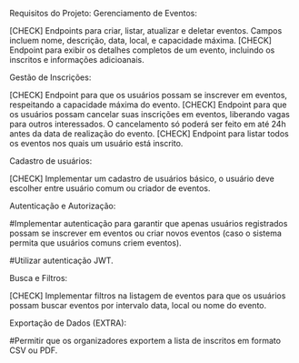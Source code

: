 Requisitos do Projeto:
Gerenciamento de Eventos:

[CHECK] Endpoints para criar, listar, atualizar e deletar eventos. Campos incluem nome, descrição, data, local, e capacidade máxima.
[CHECK] Endpoint para exibir os detalhes completos de um evento, incluindo os inscritos e informações adicioanais.

Gestão de Inscrições:

[CHECK] Endpoint para que os usuários possam se inscrever em eventos, respeitando a capacidade máxima do evento.
[CHECK] Endpoint para que os usuários possam cancelar suas inscrições em eventos, liberando vagas para outros interessados. O cancelamento só poderá ser feito em até 24h antes da data de realização do evento.
[CHECK] Endpoint para listar todos os eventos nos quais um usuário está inscrito.

Cadastro de usuários:

[CHECK] Implementar um cadastro de usuários básico, o usuário deve escolher entre usuário comum ou criador de eventos.

Autenticação e Autorização:

#Implementar autenticação para garantir que apenas usuários registrados possam se inscrever em eventos ou criar novos eventos (caso o sistema permita que usuários comuns criem eventos).

#Utilizar autenticação JWT.

Busca e Filtros:

[CHECK] Implementar filtros na listagem de eventos para que os usuários possam buscar eventos por intervalo data, local ou nome do evento.

Exportação de Dados (EXTRA):

#Permitir que os organizadores exportem a lista de inscritos em formato CSV ou PDF.


